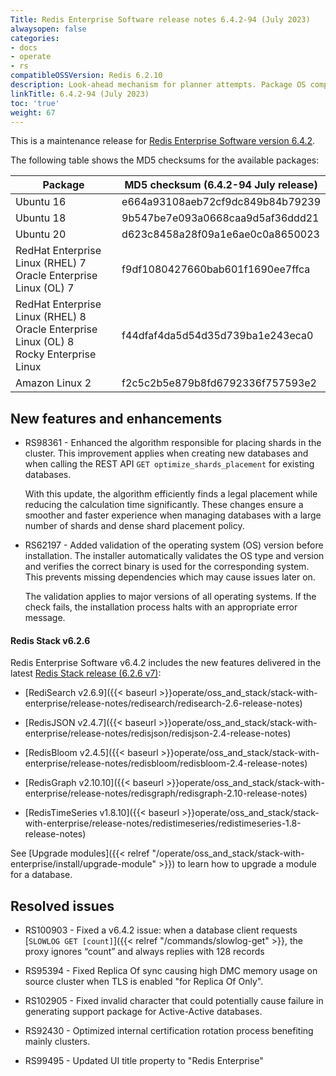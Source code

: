```yaml
---
Title: Redis Enterprise Software release notes 6.4.2-94 (July 2023)
alwaysopen: false
categories:
- docs
- operate
- rs
compatibleOSSVersion: Redis 6.2.10
description: Look-ahead mechanism for planner attempts. Package OS compatibility validation.
linkTitle: 6.4.2-94 (July 2023)
toc: 'true'
weight: 67
---
```


This is a maintenance release for ​[​Redis Enterprise Software version 6.4.2](https://redis.io/downloads/#software).

The following table shows the MD5 checksums for the available packages:

| Package | MD5 checksum (6.4.2-94 July release) |
|---------|---------------------------------------|
| Ubuntu 16 | e664a93108aeb72cf9dc849b84b79239 |
| Ubuntu 18 | 9b547be7e093a0668caa9d5af36ddd21 |
| Ubuntu 20 | d623c8458a28f09a1e6ae0c0a8650023 |
| RedHat Enterprise Linux (RHEL) 7<br/>Oracle Enterprise Linux (OL) 7 | f9df1080427660bab601f1690ee7ffca |
| RedHat Enterprise Linux (RHEL) 8<br/>Oracle Enterprise Linux (OL) 8 <br/>Rocky Enterprise Linux | f44dfaf4da5d54d35d739ba1e243eca0 |
| Amazon Linux 2 | f2c5c2b5e879b8fd6792336f757593e2 |

## New features and enhancements

- RS98361 - Enhanced the algorithm responsible for placing shards in the cluster. This improvement applies when creating new databases and when calling the REST API `GET optimize_shards_placement` for existing databases.

  With this update, the algorithm efficiently finds a legal placement while reducing the calculation time significantly. These changes ensure a smoother and faster experience when managing databases with a large number of shards and dense shard placement policy.

- RS62197 - Added validation of the operating system (OS) version before installation. The installer automatically validates the OS type and version and verifies the correct binary is used for the corresponding system. This prevents missing dependencies which may cause issues later on.

  The validation applies to major versions of all operating systems. If the check fails, the installation process halts with an appropriate error message.


#### Redis Stack v6.2.6

Redis Enterprise Software v6.4.2 includes the new features delivered in the latest [Redis Stack release (6.2.6 v7)](https://redis.com/blog/introducing-redis-stack-6-2-6-and-7-0-6/):

- [RediSearch v2.6.9]({{< baseurl >}}operate/oss_and_stack/stack-with-enterprise/release-notes/redisearch/redisearch-2.6-release-notes)

- [RedisJSON v2.4.7]({{< baseurl >}}operate/oss_and_stack/stack-with-enterprise/release-notes/redisjson/redisjson-2.4-release-notes)

- [RedisBloom v2.4.5]({{< baseurl >}}operate/oss_and_stack/stack-with-enterprise/release-notes/redisbloom/redisbloom-2.4-release-notes)

- [RedisGraph v2.10.10]({{< baseurl >}}operate/oss_and_stack/stack-with-enterprise/release-notes/redisgraph/redisgraph-2.10-release-notes)

- [RedisTimeSeries v1.8.10]({{< baseurl >}}operate/oss_and_stack/stack-with-enterprise/release-notes/redistimeseries/redistimeseries-1.8-release-notes)

See [Upgrade modules]({{< relref "/operate/oss_and_stack/stack-with-enterprise/install/upgrade-module" >}}) to learn how to upgrade a module for a database.

## Resolved issues

- RS100903 - Fixed a v6.4.2 issue: when a database client requests [`SLOWLOG GET [count]`]({{< relref "/commands/slowlog-get" >}}, the proxy ignores “count” and always replies with 128 records

- RS95394 - Fixed Replica Of sync causing high DMC memory usage on source cluster when TLS is enabled "for Replica Of Only".

- RS102905 - Fixed invalid character that could potentially cause failure in generating support package for Active-Active databases.

- RS92430 - Optimized internal certification rotation process benefiting mainly clusters.

- RS99495 - Updated UI title property to "Redis Enterprise"
